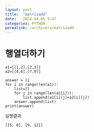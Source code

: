 ```yaml
---
layout: post
title:  "matrixadd"
date:   2024-04-05 1:47
categories: PYTHON
permalink: /archivers/matrixadd
---
```


# 행열더하기

```ptchon
a1=[[1,2],[2,3]]
a2=[[4,6],[7,9]]

answer = []
for i in range(len(a1)):
    list=[]
    for j in range(len(a1[i])):
        list.append(a1[i][j]+a2[i][j])
    answer.append(list)
print(answer)
```    



실행결과
```
[[5, 8], [9, 12]]
```

